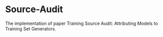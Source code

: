 # Source-Audit
The implementation of paper Training Source Audit: Attributing Models to Training Set Generators.
